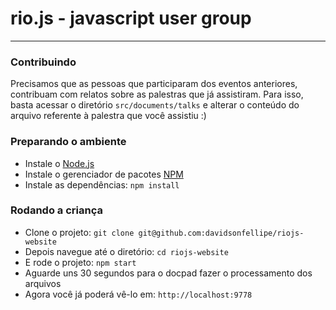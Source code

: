 # rio.js - javascript user group

-----------------

### Contribuindo

Precisamos que as pessoas que participaram dos eventos anteriores, contribuam com relatos sobre as palestras que já assistiram.
Para isso, basta acessar o diretório `src/documents/talks` e alterar o conteúdo do arquivo referente à palestra que você assistiu :)

### Preparando o ambiente

- Instale o [Node.js](http://nodejs.org/)
- Instale o gerenciador de pacotes [NPM](http://npmjs.org/)
- Instale as dependências: `npm install`

### Rodando a criança

- Clone o projeto: `git clone git@github.com:davidsonfellipe/riojs-website`
- Depois navegue até o diretório: `cd riojs-website`
- E rode o projeto: `npm start`
- Aguarde uns 30 segundos para o docpad fazer o processamento dos arquivos
- Agora você já poderá vê-lo em: `http://localhost:9778`
